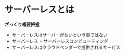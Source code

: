# サーバーレスとは

**ざっくり概要把握**

- サーバーレスはサーバーがないという事ではない
- サーバーレス = サーバーレスコンピューティング
- サーバーレスはクラウドベンダーで提供されるサービス

## 
